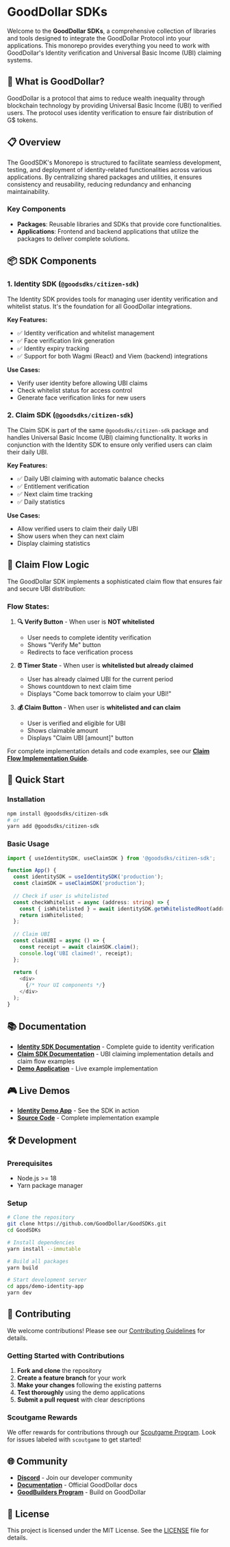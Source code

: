 # GoodDollar SDKs

Welcome to the **GoodDollar SDKs**, a comprehensive collection of libraries and tools designed to integrate the GoodDollar Protocol into your applications. This monorepo provides everything you need to work with GoodDollar's Identity verification and Universal Basic Income (UBI) claiming systems.

## 🎯 What is GoodDollar?

GoodDollar is a protocol that aims to reduce wealth inequality through blockchain technology by providing Universal Basic Income (UBI) to verified users. The protocol uses identity verification to ensure fair distribution of G$ tokens.

## 📋 Overview

The GoodSDK's Monorepo is structured to facilitate seamless development, testing, and deployment of identity-related functionalities across various applications. By centralizing shared packages and utilities, it ensures consistency and reusability, reducing redundancy and enhancing maintainability.

### Key Components

- **Packages**: Reusable libraries and SDKs that provide core functionalities.
- **Applications**: Frontend and backend applications that utilize the packages to deliver complete solutions.

## 📦 SDK Components

### 1. **Identity SDK** (`@goodsdks/citizen-sdk`)

The Identity SDK provides tools for managing user identity verification and whitelist status. It's the foundation for all GoodDollar integrations.

**Key Features:**
- ✅ Identity verification and whitelist management
- ✅ Face verification link generation
- ✅ Identity expiry tracking
- ✅ Support for both Wagmi (React) and Viem (backend) integrations

**Use Cases:**
- Verify user identity before allowing UBI claims
- Check whitelist status for access control
- Generate face verification links for new users

### 2. **Claim SDK** (`@goodsdks/citizen-sdk`)

The Claim SDK is part of the same `@goodsdks/citizen-sdk` package and handles Universal Basic Income (UBI) claiming functionality. It works in conjunction with the Identity SDK to ensure only verified users can claim their daily UBI.

**Key Features:**
- ✅ Daily UBI claiming with automatic balance checks
- ✅ Entitlement verification
- ✅ Next claim time tracking
- ✅ Daily statistics

**Use Cases:**
- Allow verified users to claim their daily UBI
- Show users when they can next claim
- Display claiming statistics

## 🔄 Claim Flow Logic

The GoodDollar SDK implements a sophisticated claim flow that ensures fair and secure UBI distribution:

### **Flow States:**

1. **🔍 Verify Button** - When user is **NOT whitelisted**
   - User needs to complete identity verification
   - Shows "Verify Me" button
   - Redirects to face verification process

2. **⏰ Timer State** - When user is **whitelisted but already claimed**
   - User has already claimed UBI for the current period
   - Shows countdown to next claim time
   - Displays "Come back tomorrow to claim your UBI!"

3. **💰 Claim Button** - When user is **whitelisted and can claim**
   - User is verified and eligible for UBI
   - Shows claimable amount
   - Displays "Claim UBI [amount]" button

For complete implementation details and code examples, see our **[Claim Flow Implementation Guide](packages/citizen-sdk/README-ClaimFlow.md)**.

## 🚀 Quick Start

### Installation

```bash
npm install @goodsdks/citizen-sdk
# or
yarn add @goodsdks/citizen-sdk
```

### Basic Usage

```typescript
import { useIdentitySDK, useClaimSDK } from '@goodsdks/citizen-sdk';

function App() {
  const identitySDK = useIdentitySDK('production');
  const claimSDK = useClaimSDK('production');
  
  // Check if user is whitelisted
  const checkWhitelist = async (address: string) => {
    const { isWhitelisted } = await identitySDK.getWhitelistedRoot(address);
    return isWhitelisted;
  };
  
  // Claim UBI
  const claimUBI = async () => {
    const receipt = await claimSDK.claim();
    console.log('UBI claimed!', receipt);
  };
  
  return (
    <div>
      {/* Your UI components */}
    </div>
  );
}
```

## 📚 Documentation

- **[Identity SDK Documentation](packages/citizen-sdk/README.md)** - Complete guide to identity verification
- **[Claim SDK Documentation](packages/citizen-sdk/README-ClaimSDK.md)** - UBI claiming implementation details and claim flow examples
- **[Demo Application](apps/demo-identity-app/README.md)** - Live example implementation

## 🎮 Live Demos

- **[Identity Demo App](https://demo-identity-app.vercel.app/)** - See the SDK in action
- **[Source Code](apps/demo-identity-app/)** - Complete implementation example

## 🛠️ Development

### Prerequisites

- Node.js >= 18
- Yarn package manager

### Setup

```bash
# Clone the repository
git clone https://github.com/GoodDollar/GoodSDKs.git
cd GoodSDKs

# Install dependencies
yarn install --immutable

# Build all packages
yarn build

# Start development server
cd apps/demo-identity-app
yarn dev
```

## 🤝 Contributing

We welcome contributions! Please see our [Contributing Guidelines](https://github.com/GoodDollar/.github/blob/master/CONTRIBUTING.md) for details.

### Getting Started with Contributions

1. **Fork and clone** the repository
2. **Create a feature branch** for your work
3. **Make your changes** following the existing patterns
4. **Test thoroughly** using the demo applications
5. **Submit a pull request** with clear descriptions

### Scoutgame Rewards

We offer rewards for contributions through our [Scoutgame Program](https://scoutgame.xyz/info/partner-rewards/good-dollar). Look for issues labeled with `scoutgame` to get started!

## 🌐 Community

- **[Discord](https://ubi.gd/GoodBuildersDiscord)** - Join our developer community
- **[Documentation](https://docs.gooddollar.org)** - Official GoodDollar docs
- **[GoodBuilders Program](https://gooddollar.notion.site/GoodBuilders-Program-1a6f258232f080fea8a6e3760bb8f53d)** - Build on GoodDollar

## 📄 License

This project is licensed under the MIT License. See the [LICENSE](LICENSE) file for details.
